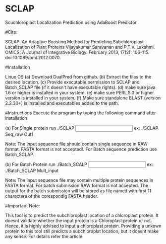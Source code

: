 # SCLAP
Scuchloroplast Localization Prediction using AdaBoost Predictor

#Cite:

SCLAP: An Adaptive Boosting Method for Predicting Subchloroplast Localization of Plant Proteins 
Vijayakumar Saravanan and P.T.V. Lakshmi. OMICS: A Journal of Integrative Biology. February 2013, 17(2): 106-115. doi:10.1089/omi.2012.0070.

#Installation 

Linux OS 
(a) Download DualPred from github. 
(b) Extract the files to the desired location. 
(c) Provide executable permission to SCLAP and Batch_SCLAP file (if it doesn't have executable rights). 
(d) make sure java 1.6 or higher is installed in your system. 
(e) make sure PERL 5.0 or higher version is installed in your system. 
(f) Make sure standalone BLAST (version 2.2.30+) is installed and executables added to the path.

#Instructions
Execute the program by typing the following command after installation 

(a) For Single protein run 
./SCLAP <input sequence file> <output file name>
ex: ./SCLAP Seq_raw Out1

Note: The input sequence file should contain single sequence in RAW format. FASTA format is not accepted!. For Batch sequence prediction use Batch_SCLAP.


(b) For Batch Protein run
./Batch_SCALP <input sequence file>
ex: ./Batch_SCLAP Mult_input

Note: The input sequence file may contain multiple protein sequences in FASTA format. For batch submission RAW format is not accepted. The output for the batch submission will be stored as file named with first 11 characters of the corespondig FASTA header.

#Important Note:

This tool is to predict the subchloroplast location of a chloroplast protein. It doesnt validate whether the input protein is a Chloroplast protein or not. Hence, it is highly advised to input a chloroplast protein. Providing a unkown protein to this tool still predicts a subchloroplat location, but it doesnt make any sense. For details refer the article.    



